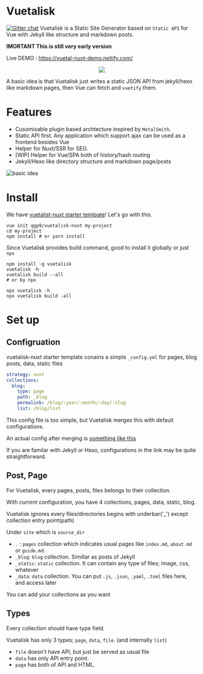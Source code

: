 # Vuetalisk
[![Gitter chat](https://badges.gitter.im/qgp9/vuetalisk.png)](https://gitter.im/vuetalisk/Lobby)
Vuetalisk is a Static Site Generator based on `Static API` for  Vue with Jekyll like structure and markdown posts.

**IMORTANT This is still very early version**

Live DEMO : https://vuetal-nuxt-demo.netlify.com/

<p align="center"> <img src="http://i.imgur.com/3QUaAyo.png"> </p>

A basic idea is that Vuetalisk just writes a static JSON API from jekyll/hexo like markdown pages,
then Vue can fetch and `vuetify` them.

# Features
* Cusomisable plugin based archtecture inspired by `MetalSmith`.
* Static API first. Any application which support ajax can be used as a frontend besides Vue
* Helper for Nuxt/SSR for SEO.
* [WIP] Helper for Vue/SPA both of history/hash routing
* Jekyll/Hexo like directory structure and markdown page/posts 

![basic idea](http://i.imgur.com/VxE4bG4.png)


# Install

We have [vuetalist-nuxt starter temlpate](https://github.com/qgp9/vuetalisk-nuxt)! Let's go with this.

```
vue init qgp9/vuetalisk-nuxt my-project
cd my-project
npm install # or yarn install
```

Since Vuetalisk provides build command, good to install it globally or just `npx`
```
npm install -g vuetalisk
vuetalisk -h
vuetalisk build --all
# or by npx

npx vuetalisk -h
npx vuetalisk build -all
```

# Set up

## Configruation
vuetalisk-nuxt starter template conains a simple `_config.yml` for pages, blog posts, data, static files
```yaml
strategy: nuxt
collections:
  blog:
    type: page
    path: _blog
    permalink: /blog/:year/:month/:day/:slug
    list: /blog/list
```
This config file is too simple, but Vuetalisk merges this with default configurations.

An actual config after merging is [something like this](https://gist.github.com/qgp9/75e59b3ca54f061e61d6512d64766f74)

If you are familar with Jekyll or Hexo, configurations in the link may be quite straightforward.

## Post, Page
For Vuetalisk, every pages, posts, files belongs to their collection.

With *current* configuration, you have 4 collections, pages, data, static, blog.

Vuetalisk ignores every files/directories begins with underbar('_') except collection entry point(path)

Under `site` which is `source_dir`
* `.` : `pages` collection which indicates usual pages like `index.md`, `about.md` or `guide.md`. 
* `_blog`: `blog` collection. Simillar as posts of Jekyll
* `_static`: `static` collection. It can contain any type of files; image, css, whatever
* `_data`: `data` collection. You can put `.js`, `.json`, `.yaml`, `.toml` files here, and access later

You can add your collections as you want

## Types
Every collection should have type field.

Vuetalisk has only 3 types; `page`, `data`, `file`. (and internally `list`)
* `file` doesn't have API, but just be served as usual file
* `data` has only API entry point.
* `page` has both of API and HTML.
